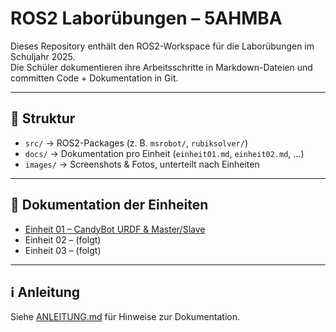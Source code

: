 # ROS2 Laborübungen – 5AHMBA

Dieses Repository enthält den ROS2-Workspace für die Laborübungen im Schuljahr 2025.  
Die Schüler dokumentieren ihre Arbeitsschritte in Markdown-Dateien und committen Code + Dokumentation in Git.

---

## 📂 Struktur

- `src/` → ROS2-Packages (z. B. `msrobot/`, `rubiksolver/`)  
- `docs/` → Dokumentation pro Einheit (`einheit01.md`, `einheit02.md`, …)  
- `images/` → Screenshots & Fotos, unterteilt nach Einheiten  

---

## 📑 Dokumentation der Einheiten

- [Einheit 01 – CandyBot URDF & Master/Slave](docs/einheit01.md)  
- Einheit 02 – (folgt)  
- Einheit 03 – (folgt)  

---

## ℹ️ Anleitung

Siehe [ANLEITUNG.md](ANLEITUNG.md) für Hinweise zur Dokumentation.
